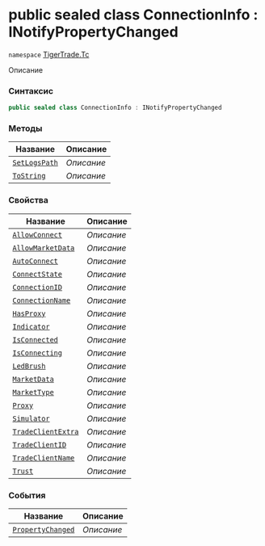 
# public sealed class ConnectionInfo : INotifyPropertyChanged
`namespace` [TigerTrade.Tc](../TigerTrade.Tc.md)



Описание

### Синтаксис
```csharp
public sealed class ConnectionInfo : INotifyPropertyChanged
```


### Методы
| Название | Описание |
| --- | --- |
| [`SetLogsPath`](./ConnectionInfo.cs/Методы/SetLogsPath.md) | *Описание* |
| [`ToString`](./ConnectionInfo.cs/Методы/ToString.md) | *Описание* |

### Свойства
| Название | Описание |
| --- | --- |
| [`AllowConnect`](./ConnectionInfo.cs/Свойства/AllowConnect.md) | *Описание* |
| [`AllowMarketData`](./ConnectionInfo.cs/Свойства/AllowMarketData.md) | *Описание* |
| [`AutoConnect`](./ConnectionInfo.cs/Свойства/AutoConnect.md) | *Описание* |
| [`ConnectState`](./ConnectionInfo.cs/Свойства/ConnectState.md) | *Описание* |
| [`ConnectionID`](./ConnectionInfo.cs/Свойства/ConnectionID.md) | *Описание* |
| [`ConnectionName`](./ConnectionInfo.cs/Свойства/ConnectionName.md) | *Описание* |
| [`HasProxy`](./ConnectionInfo.cs/Свойства/HasProxy.md) | *Описание* |
| [`Indicator`](./ConnectionInfo.cs/Свойства/Indicator.md) | *Описание* |
| [`IsConnected`](./ConnectionInfo.cs/Свойства/IsConnected.md) | *Описание* |
| [`IsConnecting`](./ConnectionInfo.cs/Свойства/IsConnecting.md) | *Описание* |
| [`LedBrush`](./ConnectionInfo.cs/Свойства/LedBrush.md) | *Описание* |
| [`MarketData`](./ConnectionInfo.cs/Свойства/MarketData.md) | *Описание* |
| [`MarketType`](./ConnectionInfo.cs/Свойства/MarketType.md) | *Описание* |
| [`Proxy`](./ConnectionInfo.cs/Свойства/Proxy.md) | *Описание* |
| [`Simulator`](./ConnectionInfo.cs/Свойства/Simulator.md) | *Описание* |
| [`TradeClientExtra`](./ConnectionInfo.cs/Свойства/TradeClientExtra.md) | *Описание* |
| [`TradeClientID`](./ConnectionInfo.cs/Свойства/TradeClientID.md) | *Описание* |
| [`TradeClientName`](./ConnectionInfo.cs/Свойства/TradeClientName.md) | *Описание* |
| [`Trust`](./ConnectionInfo.cs/Свойства/Trust.md) | *Описание* |

### События
| Название | Описание |
| --- | --- |
| [`PropertyChanged`](./ConnectionInfo.cs/События/PropertyChanged.md) | *Описание* |



